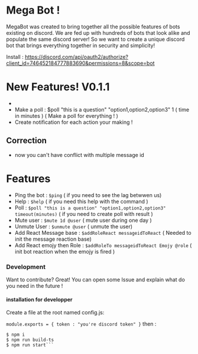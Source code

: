 # Mega Bot ! 

MegaBot was created to bring together all the possible features of bots existing on discord. We are fed up with hundreds of bots that look alike and populate the same discord server! So we want to create a unique discord bot that brings everything together in security and simplicity!

Install : https://discord.com/api/oauth2/authorize?client_id=746452184777883690&permissions=8&scope=bot


# New Features! V0.1.1
-
- Make a poll : $poll "this is a question" "option1,option2,option3" 1 ( time in minutes )  ( Make a poll for everything ! )
- Create notification for each action your making ! 

## Correction 
- now you can't have conflict with multiple message id

# Features 

  - Ping the bot : ```$ping``` ( if you need to see the lag betwwen us)
  - Help : ```$help``` ( if you need this help with the command )
  - Poll : ```$poll "this is a question" "option1,option2,option3" timeout(minutes)``` ( if you need to create poll with result )
  - Mute user : ```$mute 1d @user``` ( mute user during one day )
  - Unmute User : ```$unmute @user``` ( unmute the user)
  - Add React Message base : ```$addRoleReact messageidToReact``` ( Needed to init the message reaction base)
  - Add React emojy then Role : ```$addRoleTo messageidToReact Emojy @role``` ( init bot reaction when the emojy is fired )


### Development

Want to contribute? Great! 
You can open some Issue and explain what do you need in the future ! 

#### installation for developper

Create a file at the root named config.js:

`module.exports = { token : "you're discord token"
}`
then : 

```
$ npm i
$ npm run build-ts
$ npm run start```
